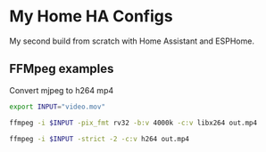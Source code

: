 # My Home HA Configs

My second build from scratch with Home Assistant and ESPHome.

## FFMpeg examples

Convert mjpeg to h264 mp4
```sh
export INPUT="video.mov"

ffmpeg -i $INPUT -pix_fmt rv32 -b:v 4000k -c:v libx264 out.mp4

ffmpeg -i $INPUT -strict -2 -c:v h264 out.mp4
```
